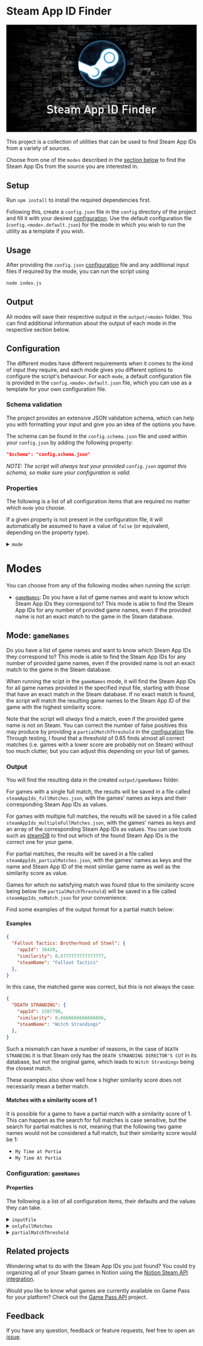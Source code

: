 # Steam App ID Finder

![Steam Banner](./images/SteamAppIdFinderBanner.png)

This project is a collection of utilities that can be used to find Steam App IDs from a variety of sources.

Choose from one of the `modes` described in the [section below](#modes) to find the Steam App IDs from the source you are interested in.

## Setup

Run `npm install` to install the required dependencies first.

Following this, create a `config.json` file in the `config` directory of the project and fill it with your desired [configuration](#configuration).
Use the default configuration file (`config.<mode>.default.json`) for the mode in which you wish to run the utility as a template if you wish.

## Usage

After providing the `config.json` [configuration](#configuration) file and any additional input files if required by the mode, you can run the script using

```bash
node index.js
```

## Output

All modes will save their respective output in the `output/<mode>` folder.
You can find additional information about the output of each mode in the respective section below.

## Configuration

The different modes have different requirements when it comes to the kind of input they require, and each mode gives you different options to configure the script's behaviour.
For each `mode`, a default configuration file is provided in the `config.<mode>.default.json` file, which you can use as a template for your own configuration file.

### Schema validation

The project provides an extensive JSON validation schema, which can help you with formatting your input and give you an idea of the options you have.

The schema can be found in the `config.schema.json` file and used within your `config.json` by adding the following property:

```json
"$schema": "config.schema.json"
```

*NOTE: The script will always test your provided `config.json` against this schema, so make sure your configuration is valid.*

### Properties

The following is a list of all configuration items that are required no matter which `mode` you choose.

If a given property is not present in the configuration file, it will automatically be assumed to have a value of `false` (or equivalent, depending on the property type).

<details>
<summary><code>mode</code></summary>

The mode in which the script should run. Choose from any of the supported modes listed in the sections below.

| Type | Default value | Possible values | Required |
| --- | --- | --- | --- |
| `string` | `gameNames` | `gameNames` | Yes |
</details>

# Modes

You can choose from any of the following modes when running the script:

- [`gameNames`](#mode-gamenames): Do you have a list of game names and want to know which Steam App IDs they correspond to?
This mode is able to find the Steam App IDs for any number of provided game names, even if the provided name is not an exact match to the game in the Steam database.

## Mode: `gameNames`

Do you have a list of game names and want to know which Steam App IDs they correspond to?
This mode is able to find the Steam App IDs for any number of provided game names, even if the provided name is not an exact match to the game in the Steam database.

When running the scipt in the `gameNames` mode, it will find the Steam App IDs for all game names provided in the specified input file, starting with those that have an exact match in the Steam database.
If no exact match is found, the script will match the resulting game names to the Steam App ID of the game with the highest similarity score.

Note that the script will *always* find a match, even if the provided game name is not on Steam.
You can correct the number of false positives this may produce by providing a `partialMatchThreshold` in the [configuration](#configuration-gamenames) file.
Through testing, I found that a threshold of 0.65 finds almost all correct matches (i.e. games with a lower score are probably not on Steam) without too much clutter, but you can adjust this depending on your list of games.

### Output

You will find the resulting data in the created `output/gameNames` folder.

For games with a single full match, the results will be saved in a file called `steamAppIds_fullMatches.json`, with the games' names as keys and their corresponding Steam App IDs as values.

For games with multiple full matches, the results will be saved in a file called `steamAppIds_multipleFullMatches.json`, with the games' names as keys and an array of the corresponding Steam App IDs as values.
You can use tools such as [steamDB](https://steamdb.info/) to find out which of the found Steam App IDs is the correct one for your game.

For partial matches, the results will be saved in a file called `steamAppIds_partialMatches.json`, with the games' names as keys and the name and Steam App ID of the most similar game name as well as the similarity score as value.

Games for which no satisfying match was found (due to the similarity score being below the `partialMatchThreshold`) will be saved in a file called `steamAppIds_noMatch.json` for your convenience.

Find some examples of the output format for a partial match below:

#### Examples

```json
{
  "Fallout Tactics: Brotherhood of Steel": {
    "appId": 38420,
    "similarity": 0.5777777777777777,
    "steamName": "Fallout Tactics"
  },
}
```

In this case, the matched game was correct, but this is not always the case:

```json
{
  "DEATH STRANDING": {
    "appId": 1507790,
    "similarity": 0.6666666666666666,
    "steamName": "Witch Strandings"
  },
}
```

Such a mismatch can have a number of reasons, in the case of `DEATH STRANDING` it is that Steam only has the `DEATH STRANDING DIRECTOR'S CUT` in its database, but not the original game, which leads to `Witch Strandings` being the closest match.

These examples also show well how s higher similarity score does not necessarily mean a better match.

#### Matches with a similarity score of 1

It is possible for a game to have a partial match with a similarity score of 1.
This can happen as the search for full matches is case sensitive, but the search for partial matches is not, meaning that the following two game names would not be considered a full match, but their similarity score would be 1:

- `My Time at Portia`
- `My Time At Portia`

### Configuration: `gameNames`

#### Properties

The following is a list of all configuration items, their defaults and the values they can take.

<details>
<summary><code>inputFile</code></summary>

The file to read the game names from.

| Type | Default value | Possible values | Required |
| --- | --- | --- | --- |
| `object` | See item below | See sections below | Yes |

```json
"inputFile": {
  "fileName": "gameNames",
  "fileType": "txt",
  "delimiter": ","
}
```

<h3>Possible values</h3>

<h4><code>fileName</code></h4>

The name of the file to read the game names from.

Note: Do *not* provide the file's type/extension here.

| Type | Default value | Possible values | Required |
| --- | --- | --- | --- |
| `string` | `gameNames` | Any valid file name | Yes |

<h4><code>fileType</code></h4>

The file type of the input file.
Choose from any of the supported file types listed.

| Type | Default value | Possible values | Required |
| --- | --- | --- | --- |
| `string` | `txt` | `txt`, `csv` | Yes |

<h4><code>delimiter</code></h4>

The delimiter to use when parsing the input file.

| Type | Default value | Possible values | Required |
| --- | --- | --- | --- |
| `string` | `,` | Any valid delimiter | Yes, if the file type requires it. (true for all currently supported file types) |
</details>


<details>
<summary><code>onlyFullMatches</code></summary>

Whether to only get Steam App IDs for full matches or also for partial matches.
If set to `false`, partial matches will be saved to a different output file.

| Type | Default value | Possible values | Required |
| --- | --- | --- | --- |
| `boolean` | `false` | `true`, `false` | No |
</details>

<details>
<summary><code>partialMatchThreshold</code></summary>

The threshold for partial matches.
This means that the most similar game name must have a similarity score of at least this threshold to be added to the output.
The threshold must be between 0 and 1.
Use 0 to get a match for every game and 1 to only get full matches.
If the value is omitted, a match will be found for every game.

| Type | Default value | Possible values | Required |
| --- | --- | --- | --- |
| `number` | `0.8` | Number between `0` and `1` | No |
</details>

## Related projects

Wondering what to do with the Steam App IDs you just found? You could try organizing all of your Steam games in Notion using the [Notion Steam API integration](https://github.com/NikkelM/Notion-Steam-API-Integration).

Would you like to know what games are currently available on Game Pass for your platform? Check out the [Game Pass API](https://github.com/NikkelM/Game-Pass-API) project.

## Feedback

If you have any question, feedback or feature requests, feel free to open an [issue](https://github.com/NikkelM/Steam-App-ID-Finder/issues/new).
